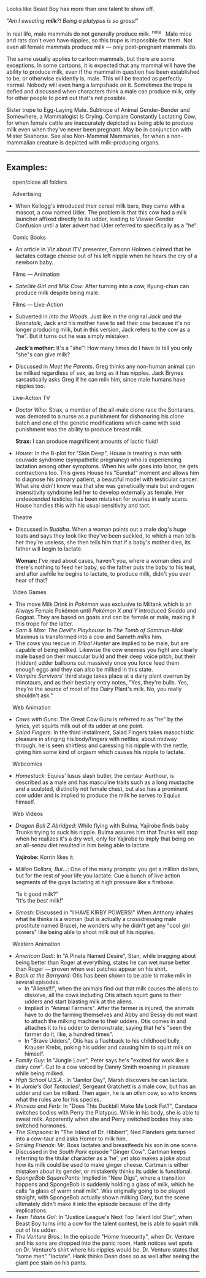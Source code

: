Looks like Beast Boy has more than one talent to show off.

_"Am I sweating **milk**?! Being a platypus is so gross!"_

In real life, male mammals do not generally produce milk. <sup>note&nbsp;</sup>  Male mice and rats don't even have nipples, so this trope is impossible for them. Not even all female mammals produce milk — only post-pregnant mammals do.

The same usually applies to cartoon mammals, but there are some exceptions. In some cartoons, it is expected that any mammal will have the ability to produce milk, even if the mammal in question has been established to be, or otherwise evidently is, male. This will be treated as perfectly normal. Nobody will even hang a lampshade on it. Sometimes the trope is defied and discussed when characters think a male can produce milk, only for other people to point out that's not possible.

Sister trope to Egg-Laying Male. Subtrope of Animal Gender-Bender and Somewhere, a Mammalogist Is Crying. Compare Constantly Lactating Cow, for when female cattle are inaccurately depicted as being able to produce milk even when they've never been pregnant. May be in conjunction with Mister Seahorse. See also Non-Mammal Mammaries, for when a non-mammalian creature is depicted with milk-producing organs.

___

## Examples:

    open/close all folders 

    Advertising 

-   When Kellogg's introduced their cereal milk bars, they came with a mascot, a cow named Uder. The problem is that this cow had a milk launcher affixed directly to its udder, leading to Viewer Gender Confusion until a later advert had Uder referred to specifically as a "he".

    Comic Books 

-   An article in _Viz_ about ITV presenter, Eamonn Holmes claimed that he lactates cottage cheese out of his left nipple when he hears the cry of a newborn baby.

    Films — Animation 

-   _Satellite Girl and Milk Cow_: After turning into a cow, Kyung-chun can produce milk despite being male.

    Films — Live-Action 

-   Subverted in _Into the Woods_. Just like in the original _Jack and the Beanstalk_, Jack and his mother have to sell their cow because it's no longer producing milk, but in this version, Jack refers to the cow as a "he". But it turns out he was simply mistaken.
    
    **Jack's mother:** It's a "she"! How many times do I have to tell you only "she"s can give milk?
    
-   Discussed in _Meet the Parents_. Greg thinks any non-human animal can be milked regardless of sex, as long as it has nipples. Jack Brynes sarcastically asks Greg if he can milk him, since male humans have nipples too.

    Live-Action TV 

-   _Doctor Who_: Strax, a member of the all-male clone race the Sontarans, was demoted to a nurse as a punishment for dishonoring his clone batch and one of the genetic modifications which came with said punishment was the ability to produce breast milk.
    
    **Strax:** I can produce magnificent amounts of lactic fluid!
    
-   _House_: In the B-plot for "Skin Deep", House is treating a man with couvade syndrome (sympathetic pregnancy) who is experiencing lactation among other symptoms. When his wife goes into labor, he gets contractions too. This gives House his "Eureka!" moment and allows him to diagnose his primary patient, a beautiful model with testicular cancer. What she didn't know was that she was genetically male but androgen insensitivity syndrome led her to develop externally as female. Her undescended testicles has been mistaken for ovaries in early scans. House handles this with his usual sensitivity and tact.

    Theatre 

-   Discussed in _Buddha_. When a woman points out a male dog's huge teats and says they look like they've been suckled, to which a man tells her they're useless, she then tells him that if a baby's mother dies, its father will begin to lactate.
    
    **Woman:** I've read about cases, haven't you, where a woman dies and there's nothing to feed her baby, so the father puts the baby to his teat, and after awhile he begins to lactate, to produce milk, didn't you ever hear of that?
    

    Video Games 

-   The move Milk Drink in _Pokémon_ was exclusive to Miltank which is an Always Female Pokémon until _Pokémon X and Y_ introduced Skiddo and Gogoat. They are based on goats and can be female or male, making it this trope for the latter.
-   _Sam & Max: The Devil's Playhouse_: In _The Tomb of Sammun-Mak_ Maximus is transformed into a cow and Sameth _milks_ him.
-   The cows you rescue in _Tribal Hunter_ are implied to be male, but are capable of being milked. Likewise the cow enemies you fight are clearly male based on their muscular build and their deep voice pitch, but their (hidden) udder balloons out massively once you force feed them enough eggs and they can also be milked in this state.
-   _Vampire Survivors_' third stage takes place at a dairy plant overrun by minotaurs, and as their bestiary entry notes, "Yes, they're bulls. Yes, they're the source of most of the Dairy Plant's milk. No, you really shouldn't ask."

    Web Animation 

-   _Cows with Guns_: The Great Cow Guru is referred to as "he" by the lyrics, yet squirts milk out of its udder at one point.
-   _Salad Fingers_: In the third installment, Salad Fingers takes masochistic pleasure in stinging his body/fingers with nettles; about midway through, he is seen shirtless and caressing his nipple with the nettle, giving him some kind of orgasm which causes his nipple to lactate.

    Webcomics 

-   _Homestuck_: Equius' lusus slash butler, the centaur Aurthour, is described as a male and has masculine traits such as a long mustache and a sculpted, distinctly not female chest, but also has a prominent cow udder and is implied to produce the milk he serves to Equius himself.

    Web Videos 

-   _Dragon Ball Z Abridged_: While flying with Bulma, Yajirobe finds baby Trunks trying to suck his nipple. Bulma assures him that Trunks will stop when he realizes it's a dry well, only for Yajirobe to imply that being on an all-senzu diet resulted in him being able to lactate.
    
    **Yajirobe:** Korrin likes it.
    
-   _Million Dollars, But..._: One of the many prompts: you get a million dollars, but for the rest of your life you lactate. Cue a bunch of live action segments of the guys lactating at high pressure like a firehose.
    
    "Is it good milk?"  
    "It's the _best_ milk!"
    
-   _Smosh_: Discussed in "I HAVE KIRBY POWERS!" When Anthony inhales what he thinks is a woman (but is actually a crossdressing male prostitute named Bruce), he wonders why he didn't get any "cool girl powers" like being able to shoot milk out of his nipples.

    Western Animation 

-   _American Dad!_: In "A Pinata Named Desire", Stan, while bragging about being better than Roger at everything, states he can wet nurse better than Roger — proven when wet patches appear on his shirt.
-   _Back at the Barnyard_: Otis has been shown to be able to make milk in several episodes.
    -   In "Aliens!!!", when the animals find out that milk causes the aliens to dissolve, all the cows including Otis attach squirt guns to their udders and start blasting milk at the aliens.
    -   Implied in "Animal Farmers". After the farmer is injured, the animals have to do the farming themselves and Abby and Bessy do not want to attach the milking machine to their udders. Otis comes in and attaches it to his udder to demonstrate, saying that he's "seen the farmer do it, like, a hundred times".
    -   In "Brave Udders", Otis has a flashback to his childhood bully, Krauser Krebs, poking his udder and causing him to squirt milk on himself.
-   _Family Guy_: In "Jungle Love", Peter says he's "excited for work like a dairy cow". Cut to a cow voiced by Danny Smith moaning in pleasure while being milked.
-   _High School U.S.A._: In "Janitor Day", Marsh discovers he can lactate.
-   In _Jamie's Got Tentacles!_, Sergeant Gratchett is a male cow, but has an udder and can be milked. Then again, he is an _alien_ cow, so who knows what the rules are for his species.
-   _Phineas and Ferb_: In "Does This Duckbill Make Me Look Fat?", Candace switches bodies with Perry the Platypus. While in his body, she is able to sweat milk. Apparently when she and Perry switched bodies they also switched hormones.
-   _The Simpsons_: In "The Island of Dr. Hibbert", Ned Flanders gets turned into a cow-taur and asks Homer to milk him.
-   _Smiling Friends_: Mr. Boss lactates and breastfeeds his son in one scene.
-   Discussed in the _South Park_ episode "Ginger Cow". Cartman keeps referring to the titular character as a 'he', yet also makes a joke about how its milk could be used to make ginger cheese. Cartman is either mistaken about its gender, or mistakenly thinks its udder is functional.
-   _SpongeBob SquarePants_: Implied in "New Digs", where a transition happens and SpongeBob is suddenly holding a glass of milk, which he calls "a glass of warm snail milk". Was originally going to be played straight, with SpongeBob actually shown milking Gary, but the scene ultimately didn't make it into the episode because of the dirty implications.
-   _Teen Titans Go!_: In "Justice League's Next Top Talent Idol Star", when Beast Boy turns into a cow for the talent contest, he is able to squirt milk out of his udder.
-   _The Venture Bros._: In the episode "Home Insecurity", when Dr. Venture and his sons are dropped into the panic room, Hank notices wet spots on Dr. Venture's shirt where his nipples would be. Dr. Venture states that "some men" "lactate". Hank thinks Dean does so as well after seeing the giant pee stain on his pants.

___